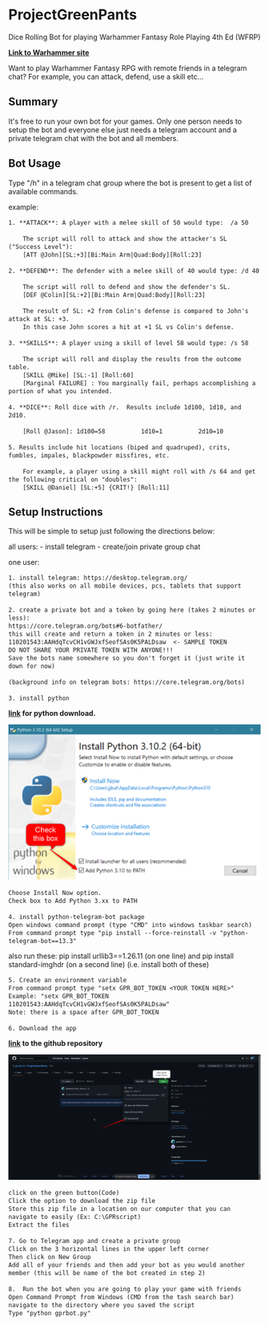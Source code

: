# ProjectGreenPants
Dice Rolling Bot for playing Warhammer Fantasy Role Playing 4th Ed (WFRP)

**[Link to Warhammer site](https://www.cubicle7games.com/our-games/warhammer-fantasy-roleplay/)**


<a brief but clear understanding of why someone should be interested>
Want to play Warhammer Fantasy RPG with remote friends in a telegram chat?
For example, you can attack, defend, use a skill etc…


<how do I set this up>

## Summary
It's free to run your own bot for your games.  Only one person needs to setup the bot and everyone else just needs a telegram account and a private telegram chat with the bot and all members.
	
## Bot Usage
Type "/h" in a telegram chat group where the bot is present to get a list of available commands.

example:
	
	1. **ATTACK**: A player with a melee skill of 50 would type:  /a 50 

		The script will roll to attack and show the attacker's SL ("Success Level"):
		[ATT @John][SL:+3][Bi:Main Arm|Quad:Body][Roll:23] 
	
	2. **DEFEND**: The defender with a melee skill of 40 would type: /d 40
		
		The script will roll to defend and show the defender's SL.
		[DEF @Colin][SL:+2][Bi:Main Arm|Quad:Body][Roll:23] 
	
		The result of SL: +2 from Colin's defense is compared to John's attack at SL: +3.  
		In this case John scores a hit at +1 SL vs Colin's defense.
	
	3. **SKILLS**: A player using a skill of level 58 would type: /s 58
	
		The script will roll and display the results from the outcome table.
		[SKILL @Mike] [SL:-1] [Roll:60]
		[Marginal FAILURE] : You marginally fail, perhaps accomplishing a portion of what you intended.
	
	4. **DICE**: Roll dice with /r.  Results include 1d100, 1d10, and 2d10.
	
		[Roll @Jason]: 1d100=58          1d10=1          2d10=10
	
	5. Results include hit locations (biped and quadruped), crits, fumbles, impales, blackpowder missfires, etc.
	
		For example, a player using a skill might roll with /s 64 and get the following critical on "doubles":
		[SKILL @Daniel] [SL:+5] {CRIT!} [Roll:11]
	
## Setup Instructions
This will be simple to setup just following the directions below:

all users:
	- install telegram
	- create/join private group chat

one user:

	1. install telegram: https://desktop.telegram.org/ 
	(this also works on all mobile devices, pcs, tablets that support telegram)

	2. create a private bot and a token by going here (takes 2 minutes or less):
	https://core.telegram.org/bots#6-botfather/
	this will create and return a token in 2 minutes or less:  110201543:AAHdqTcvCH1vGWJxfSeofSAs0K5PALDsaw  <- SAMPLE TOKEN
	DO NOT SHARE YOUR PRIVATE TOKEN WITH ANYONE!!!
	Save the bots name somewhere so you don't forget it (just write it down for now)

	(background info on telegram bots: https://core.telegram.org/bots)

	3. install python 
**[link](https://www.python.org/downloads/) for python download.**
		
![image1](ProjectGreenPants/ReadMe/image1.png)
		
	Choose Install Now option.
	Check box to Add Python 3.xx to PATH
	
	4. install python-telegram-bot package
	Open windows command prompt (type "CMD" into windows taskbar search)
	From command prompt type "pip install --force-reinstall -v "python-telegram-bot==13.3"

also run these:
pip install urllib3==1.26.11  (on one line) and pip install standard-imghdr (on a second line)  (i.e. install both of these)

	5. Create an environment variable
	From command prompt type "setx GPR_BOT_TOKEN <YOUR TOKEN HERE>"
	Example: "setx GPR_BOT_TOKEN 110201543:AAHdqTcvCH1vGWJxfSeofSAs0K5PALDsaw"
	Note: there is a space after GPR_BOT_TOKEN

	6. Download the app
**[link](https://github.com/jjbutler52/ProjectGreenPants) to the github repository**
		
![image2](ProjectGreenPants/ReadMe/image2.png)
	
	click on the green button(Code)
	Click the option to download the zip file
	Store this zip file in a location on our computer that you can navigate to easily (Ex: C:\GPRscript)
	Extract the files
	
	7. Go to Telegram app and create a private group
	Click on the 3 horizontal lines in the upper left corner
	Then click on New Group
	Add all of your friends and then add your bot as you would another member (this will be name of the bot created in step 2)
		
	8.  Run the bot when you are going to play your game with friends
	Open Command Prompt from Windows (CMD from the tash search bar) navigate to the directory where you saved the script
	Type "python gprbot.py"
	
